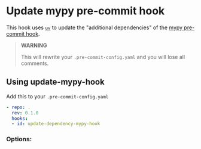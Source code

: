 # Update mypy pre-commit hook

This hook uses [`uv`](docs.astral.sh/uv) to update the "additional dependencies" of the
[mypy pre-commit hook](https://github.com/pre-commit/mirrors-mypy).

> **WARNING**
>
> This will rewrite your `.pre-commit-config.yaml` and you will lose all comments.

## Using update-mypy-hook

Add this to your `.pre-commit-config.yaml`

```yaml
- repo: .
  rev: 0.1.0
  hooks:
  - id: update-dependency-mypy-hook
```

### Options:
